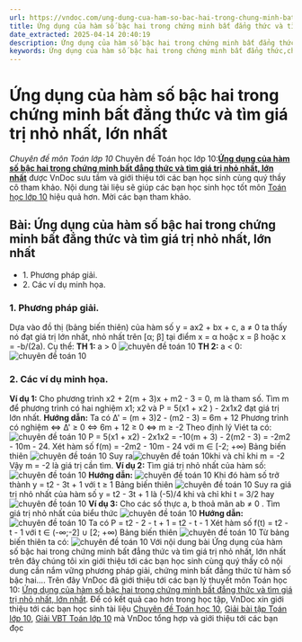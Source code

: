 ```yaml
---
url: https://vndoc.com/ung-dung-cua-ham-so-bac-hai-trong-chung-minh-bat-dang-thuc-va-tim-gia-tri-nho-nhat-lon-nhat-186724
title: Ứng dụng của hàm số bậc hai trong chứng minh bất đẳng thức và tìm giá trị nhỏ nhất, lớn nhất - Chuyên đề môn Toán lớp 10 - VnDoc.com
date_extracted: 2025-04-14 20:40:19
description: Ứng dụng của hàm số bậc hai trong chứng minh bất đẳng thức và tìm giá trị nhỏ nhất, lớn nhất được VnDoc sưu tầm và giới thiệu các bài chuyên đề môn Toán học lớp 10 tới các bạn học sinh và quý thầy cô tham khảo
keywords: Ứng dụng của hàm số bậc hai trong chứng minh bất đẳng thức,chuyên đề Ứng dụng của hàm số bậc hai trong chứng minh bất đẳng thức,giải toán 10,giải bài tập toán học 10,để học tốt môn toán lớp 10,chuyên đề toán lớp 10,chuyên đề toán học 10,trắc nghiệm Ứng dụng của hàm số bậc hai trong chứng minh bất đẳng thức
---
```


# Ứng dụng của hàm số bậc hai trong chứng minh bất đẳng thức và tìm giá trị nhỏ nhất, lớn nhất
 _Chuyên đề môn Toán lớp 10_
Chuyên đề Toán học lớp 10:[**Ứng dụng của hàm số bậc hai trong chứng minh bất đẳng thức và tìm giá trị nhỏ nhất, lớn nhất**](<https://vndoc.com/ung-dung-cua-ham-so-bac-hai-trong-chung-minh-bat-dang-thuc-va-tim-gia-tri-nho-nhat-lon-nhat-186724>) được VnDoc sưu tầm và giới thiệu tới các bạn học sinh cùng quý thầy cô tham khảo. Nội dung tài liệu sẽ giúp các bạn học sinh học tốt môn [Toán học lớp 10](<https://vndoc.com/toan-lop10>) hiệu quả hơn. Mời các bạn tham khảo.
## Bài: Ứng dụng của hàm số bậc hai trong chứng minh bất đẳng thức và tìm giá trị nhỏ nhất, lớn nhất
  * 1\. Phương pháp giải.
  * 2\. Các ví dụ minh họa.

### 1\. Phương pháp giải.
Dựa vào đồ thị \(bảng biến thiên\) của hàm số y = ax2 \+ bx + c, a ≠ 0 ta thấy nó đạt giá trị lớn nhất, nhỏ nhất trên \[α; β\] tại điểm x = α hoặc x = β hoặc x = -b/\(2a\). Cụ thể:
**TH 1:** a > 0
![chuyên đề toán 10](https://i.vdoc.vn/data/image/2019/10/25/ung-dung-cua-ham-so-bac-hai-trong-chung-minh-bat-dang-thuc-va-tim-gia-tri-nho-nhat-lon-nhat.png)
**TH 2:** a < 0:
![chuyên đề toán 10](https://i.vdoc.vn/data/image/2019/10/25/ung-dung-cua-ham-so-bac-hai-trong-chung-minh-bat-dang-thuc-va-tim-gia-tri-nho-nhat-lon-nhat-1.png)
### 2\. Các ví dụ minh họa.
**Ví dụ 1:** Cho phương trình x2 \+ 2\(m + 3\)x + m2 \- 3 = 0, m là tham số.
Tìm m để phương trình có hai nghiệm x1; x2 và P = 5\(x1 \+ x2 \) - 2x1x2 đạt giá trị lớn nhất.
**Hướng dẫn:**
Ta có Δ' = \(m + 3\)2 \- \(m2 \- 3\) = 6m + 12
Phương trình có nghiệm ⇔ Δ' ≥ 0 ⇔ 6m + 12 ≥ 0 ⇔ m ≥ -2
Theo định lý Viét ta có:
![chuyên đề toán 10](https://i.vdoc.vn/data/image/2019/10/25/ung-dung-cua-ham-so-bac-hai-trong-chung-minh-bat-dang-thuc-va-tim-gia-tri-nho-nhat-lon-nhat-2.png)
P = 5\(x1 \+ x2\) - 2x1x2 = -10\(m + 3\) - 2\(m2 \- 3\) = -2m2 \- 10m - 24.
Xét hàm số f\(m\) = -2m2 \- 10m - 24 với m ∈ \[-2; +∞\)
Bảng biến thiên
![chuyên đề toán 10](https://i.vdoc.vn/data/image/2019/10/25/ung-dung-cua-ham-so-bac-hai-trong-chung-minh-bat-dang-thuc-va-tim-gia-tri-nho-nhat-lon-nhat-3.png)
Suy ra![chuyên đề toán 10](https://i.vdoc.vn/data/image/2019/10/25/ung-dung-cua-ham-so-bac-hai-trong-chung-minh-bat-dang-thuc-va-tim-gia-tri-nho-nhat-lon-nhat-4.png)khi và chỉ khi m = -2
Vậy m = -2 là giá trị cần tìm.
**Ví dụ 2:** Tìm giá trị nhỏ nhất của hàm số:
![chuyên đề toán 10](https://i.vdoc.vn/data/image/2019/10/25/ung-dung-cua-ham-so-bac-hai-trong-chung-minh-bat-dang-thuc-va-tim-gia-tri-nho-nhat-lon-nhat-5.png)
**Hướng dẫn:**
![chuyên đề toán 10](https://i.vdoc.vn/data/image/2019/10/25/ung-dung-cua-ham-so-bac-hai-trong-chung-minh-bat-dang-thuc-va-tim-gia-tri-nho-nhat-lon-nhat-6.png)
Khi đó hàm số trở thành y = t2 \- 3t + 1 với t ≥ 1
Bảng biến thiên
![chuyên đề toán 10](https://i.vdoc.vn/data/image/2019/10/25/ung-dung-cua-ham-so-bac-hai-trong-chung-minh-bat-dang-thuc-va-tim-gia-tri-nho-nhat-lon-nhat-7.png)
Suy ra giá trị nhỏ nhất của hàm số y = t2 \- 3t + 1 là \(-5\)/4 khi và chỉ khi t = 3/2 hay
![chuyên đề toán 10](https://i.vdoc.vn/data/image/2019/10/25/ung-dung-cua-ham-so-bac-hai-trong-chung-minh-bat-dang-thuc-va-tim-gia-tri-nho-nhat-lon-nhat-8.png)
**Ví dụ 3:** Cho các số thực a, b thoả mãn ab ≠ 0 . Tìm giá trị nhỏ nhất của biểu thức
![chuyên đề toán 10](https://i.vdoc.vn/data/image/2019/10/25/ung-dung-cua-ham-so-bac-hai-trong-chung-minh-bat-dang-thuc-va-tim-gia-tri-nho-nhat-lon-nhat-9.png)
**Hướng dẫn:**
![chuyên đề toán 10](https://i.vdoc.vn/data/image/2019/10/25/ung-dung-cua-ham-so-bac-hai-trong-chung-minh-bat-dang-thuc-va-tim-gia-tri-nho-nhat-lon-nhat-10.png)
Ta có P = t2 \- 2 - t + 1 = t2 \- t - 1
Xét hàm số f\(t\) = t2 \- t - 1 với t ∈ \(-∞;-2\] ∪ \[2; +∞\)
Bảng biến thiên
![chuyên đề toán 10](https://i.vdoc.vn/data/image/2019/10/25/ung-dung-cua-ham-so-bac-hai-trong-chung-minh-bat-dang-thuc-va-tim-gia-tri-nho-nhat-lon-nhat-11.png)
Từ bảng biến thiên ta có:
![chuyên đề toán 10](https://i.vdoc.vn/data/image/2019/10/25/ung-dung-cua-ham-so-bac-hai-trong-chung-minh-bat-dang-thuc-va-tim-gia-tri-nho-nhat-lon-nhat-12.png)
Với nội dung bài Ứng dụng của hàm số bậc hai trong chứng minh bất đẳng thức và tìm giá trị nhỏ nhất, lớn nhất trên đây chúng tôi xin giới thiệu tới các bạn học sinh cùng quý thầy cô nội dung cần nắm vững phương pháp giải, chứng minh bất đẳng thức từ hàm số bậc hai....
Trên đây VnDoc đã giới thiệu tới các bạn lý thuyết môn Toán học 10: [Ứng dụng của hàm số bậc hai trong chứng minh bất đẳng thức và tìm giá trị nhỏ nhất, lớn nhất](<https://vndoc.com/ung-dung-cua-ham-so-bac-hai-trong-chung-minh-bat-dang-thuc-va-tim-gia-tri-nho-nhat-lon-nhat-186724>). Để có kết quả cao hơn trong học tập, VnDoc xin giới thiệu tới các bạn học sinh tài liệu [Chuyên đề Toán học 10](<https://vndoc.com/chuyen-de-toan10>), [Giải bài tập Toán lớp 10](<https://vndoc.com/giai-toan-lop10>), [Giải VBT Toán lớp 10](<https://vndoc.com/giai-vo-bt-toan10>) mà VnDoc tổng hợp và giới thiệu tới các bạn đọc
